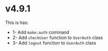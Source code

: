 # v4.9.1

This is has:

* 1- Add `make:auth` command
* 2- Add `checkUser` function to `UserAuth` class
* 3- Add `logout` function to `UserAuth` class
